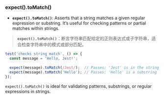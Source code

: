 ### expect().toMatch()

- **`expect().toMatch()`**: Asserts that a string matches a given regular expression or substring. It’s useful for checking patterns or partial matches within strings.

> **`expect().toMatch()`**：断言字符串匹配给定的正则表达式或子字符串，适合检查字符串中的模式或部分匹配。

```js
test('checks string match', () => {
  const message = 'Hello, Jest!';
  
  expect(message).toMatch(/Jest/);  // Passes: 'Jest' is in the string
  expect(message).toMatch('Hello'); // Passes: 'Hello' is a substring
});
```

`expect().toMatch()` is ideal for validating patterns, substrings, or regular expressions in strings.